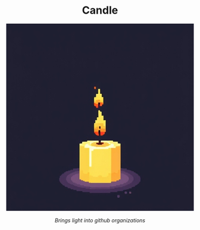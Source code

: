 
<div align="center">
 <h1>Candle</h1>

<div align="center">

  <img src="/assets/candle.jpeg" > </img>

*Brings light into github organizations*

</div>
